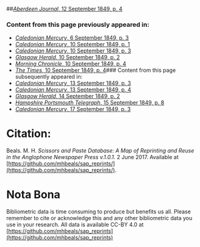 ##[*Aberdeen Journal*, 12 September 1849, p. 4](https://mhbeals.github.io/sap_html/Aberdeen-Journal/Aberdeen-Journal-12-September-1849-p-4)

### Content from this page previously appeared in:
+ [*Caledonian Mercury*, 6 September 1849, p. 3](https://mhbeals.github.io/sap_html/Caledonian-Mercury/Caledonian-Mercury-6-September-1849-p-3)
+ [*Caledonian Mercury*, 10 September 1849, p. 1](https://mhbeals.github.io/sap_html/Caledonian-Mercury/Caledonian-Mercury-10-September-1849-p-1)
+ [*Caledonian Mercury*, 10 September 1849, p. 3](https://mhbeals.github.io/sap_html/Caledonian-Mercury/Caledonian-Mercury-10-September-1849-p-3)
+ [*Glasgow Herald*, 10 September 1849, p. 2](https://mhbeals.github.io/sap_html/Glasgow-Herald/Glasgow-Herald-10-September-1849-p-2)
+ [*Morning Chronicle*, 10 September 1849, p. 4](https://mhbeals.github.io/sap_html/Morning-Chronicle/Morning-Chronicle-10-September-1849-p-4)
+ [*The Times*, 10 September 1849, p. 4](https://mhbeals.github.io/sap_html/The-Times/The-Times-10-September-1849-p-4)### Content from this page subsequently appeared in:
+ [*Caledonian Mercury*, 13 September 1849, p. 3](https://mhbeals.github.io/sap_html/Caledonian-Mercury/Caledonian-Mercury-13-September-1849-p-3)
+ [*Caledonian Mercury*, 13 September 1849, p. 4](https://mhbeals.github.io/sap_html/Caledonian-Mercury/Caledonian-Mercury-13-September-1849-p-4)
+ [*Glasgow Herald*, 14 September 1849, p. 2](https://mhbeals.github.io/sap_html/Glasgow-Herald/Glasgow-Herald-14-September-1849-p-2)
+ [*Hampshire Portsmouth Telegraph*, 15 September 1849, p. 8](https://mhbeals.github.io/sap_html/Hampshire-Portsmouth-Telegraph/Hampshire-Portsmouth-Telegraph-15-September-1849-p-8)
+ [*Caledonian Mercury*, 17 September 1849, p. 3](https://mhbeals.github.io/sap_html/Caledonian-Mercury/Caledonian-Mercury-17-September-1849-p-3)
                    
# Citation: 

Beals. M. H. *Scissors and Paste Database: A Map of Reprinting and Reuse in the Anglophone Newspaper Press v.1.0.1.* 2 June 2017. Available at [https://github.com/mhbeals/sap_reprints/](https://github.com/mhbeals/sap_reprints/). 
                    
# Nota Bona

Bibliometric data is time consuming to produce but benefits us all. Please remember to cite or acknowledge this and any other bibliometric data you use in your research. All data is available CC-BY 4.0 at [https://github.com/mhbeals/sap_reprints](https://github.com/mhbeals/sap_reprints)